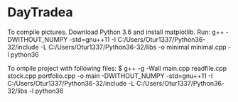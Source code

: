 # DayTradea

To compile pictures. Download Python 3.6 and install matplotlib. Run:
g++ -DWITHOUT_NUMPY -std=gnu++11 -I C:/Users/Otur1337/Python36-32/include -L C:/Users/Otur1337/Python36-32/libs -o minimal minimal.cpp -l python36

To ompile project with following files:
$ g++ -g -Wall main.cpp readfile.cpp stock.cpp portfolio.cpp -o main -DWITHOUT_NUMPY -std=gnu++11 -I C:/Users/Otur1337/Python36-32/include -L C:/Users/Otur1337/Python36-32/libs -l python36